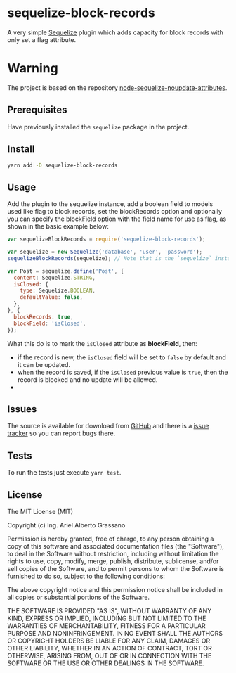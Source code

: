 # sequelize-block-records

A very simple [Sequelize](https://github.com/sequelize/sequelize) plugin which adds capacity for block records with only set a flag attribute.

# Warning

The project is based on the repository [node-sequelize-noupdate-attributes](https://github.com/dededavida/sequelize-notupdate-attributes).

## Prerequisites

Have previously installed the `sequelize` package in the project.

## Install

```sh
yarn add -D sequelize-block-records
```

## Usage

Add the plugin to the sequelize instance, add a boolean field to models used like flag 
to block records, set the blockRecords option and optionally you can specify the blockField
option with the field name for use as flag, as shown in the basic example below:

```js
var sequelizeBlockRecords = require('sequelize-block-records');

var sequelize = new Sequelize('database', 'user', 'password');
sequelizeBlockRecords(sequelize); // Note that is the `sequelize` instance the passed reference.

var Post = sequelize.define('Post', {
  content: Sequelize.STRING,
  isClosed: {
    type: Sequelize.BOOLEAN,
    defaultValue: false,
  },
}, {
  blockRecords: true,
  blockField: 'isClosed',
});
```

What this do is to mark the `isClosed` attribute as **blockField**, then:

- if the record is new, the `isClosed` field will be set to `false` by default and it can be updated.
- when the record is saved, if the `isClosed` previous value is `true`, then the record is blocked and no update will be allowed.
- 
## Issues

The source is available for download from [GitHub](https://github.com/Itarna/sequelize-block-records)
and there is a [issue tracker](https://github.com/Itarna/sequelize-block-records/issues) so you can report bugs there.

## Tests

To run the tests just execute `yarn test`.

## License

The MIT License (MIT)

Copyright (c) Ing. Ariel Alberto Grassano

Permission is hereby granted, free of charge, to any person obtaining a copy
of this software and associated documentation files (the "Software"), to deal
in the Software without restriction, including without limitation the rights
to use, copy, modify, merge, publish, distribute, sublicense, and/or sell
copies of the Software, and to permit persons to whom the Software is
furnished to do so, subject to the following conditions:

The above copyright notice and this permission notice shall be included in
all copies or substantial portions of the Software.

THE SOFTWARE IS PROVIDED "AS IS", WITHOUT WARRANTY OF ANY KIND, EXPRESS OR
IMPLIED, INCLUDING BUT NOT LIMITED TO THE WARRANTIES OF MERCHANTABILITY,
FITNESS FOR A PARTICULAR PURPOSE AND NONINFRINGEMENT. IN NO EVENT SHALL THE
AUTHORS OR COPYRIGHT HOLDERS BE LIABLE FOR ANY CLAIM, DAMAGES OR OTHER
LIABILITY, WHETHER IN AN ACTION OF CONTRACT, TORT OR OTHERWISE, ARISING FROM,
OUT OF OR IN CONNECTION WITH THE SOFTWARE OR THE USE OR OTHER DEALINGS IN
THE SOFTWARE.
